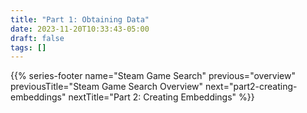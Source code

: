 ```yaml
---
title: "Part 1: Obtaining Data"
date: 2023-11-20T10:33:43-05:00
draft: false
tags: []
---
```




{{% series-footer name="Steam Game Search" previous="overview" previousTitle="Steam Game Search Overview" next="part2-creating-embeddings" nextTitle="Part 2: Creating Embeddings" %}}